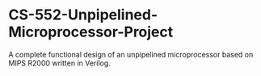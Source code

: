 # CS-552-Unpipelined-Microprocessor-Project
A complete functional design of an unpipelined microprocessor based on MIPS R2000 written in Verilog.
